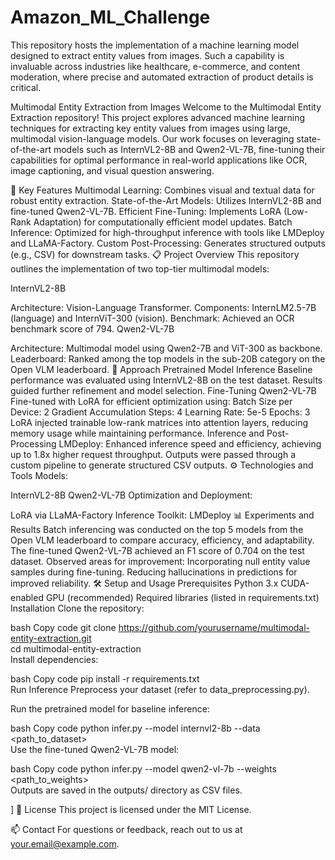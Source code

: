 # Amazon_ML_Challenge
This repository hosts the implementation of a machine learning model designed to extract entity values from images. Such a capability is invaluable across industries like healthcare, e-commerce, and content moderation, where precise and automated extraction of product details is critical.


Multimodal Entity Extraction from Images
Welcome to the Multimodal Entity Extraction repository! This project explores advanced machine learning techniques for extracting key entity values from images using large, multimodal vision-language models. Our work focuses on leveraging state-of-the-art models such as InternVL2-8B and Qwen2-VL-7B, fine-tuning their capabilities for optimal performance in real-world applications like OCR, image captioning, and visual question answering.

🌟 Key Features
Multimodal Learning: Combines visual and textual data for robust entity extraction.
State-of-the-Art Models: Utilizes InternVL2-8B and fine-tuned Qwen2-VL-7B.
Efficient Fine-Tuning: Implements LoRA (Low-Rank Adaptation) for computationally efficient model updates.
Batch Inference: Optimized for high-throughput inference with tools like LMDeploy and LLaMA-Factory.
Custom Post-Processing: Generates structured outputs (e.g., CSV) for downstream tasks.
📋 Project Overview
This repository outlines the implementation of two top-tier multimodal models:

InternVL2-8B

Architecture: Vision-Language Transformer.
Components: InternLM2.5-7B (language) and InternViT-300 (vision).
Benchmark: Achieved an OCR benchmark score of 794.
Qwen2-VL-7B

Architecture: Multimodal model using Qwen2-7B and ViT-300 as backbone.
Leaderboard: Ranked among the top models in the sub-20B category on the Open VLM leaderboard.
🚀 Approach
Pretrained Model Inference
Baseline performance was evaluated using InternVL2-8B on the test dataset.
Results guided further refinement and model selection.
Fine-Tuning Qwen2-VL-7B
Fine-tuned with LoRA for efficient optimization using:
Batch Size per Device: 2
Gradient Accumulation Steps: 4
Learning Rate: 5e-5
Epochs: 3
LoRA injected trainable low-rank matrices into attention layers, reducing memory usage while maintaining performance.
Inference and Post-Processing
LMDeploy: Enhanced inference speed and efficiency, achieving up to 1.8x higher request throughput.
Outputs were passed through a custom pipeline to generate structured CSV outputs.
⚙️ Technologies and Tools
Models:

InternVL2-8B
Qwen2-VL-7B
Optimization and Deployment:

LoRA via LLaMA-Factory
Inference Toolkit: LMDeploy
📊 Experiments and Results
Batch inferencing was conducted on the top 5 models from the Open VLM leaderboard to compare accuracy, efficiency, and adaptability.
The fine-tuned Qwen2-VL-7B achieved an F1 score of 0.704 on the test dataset.
Observed areas for improvement:
Incorporating null entity value samples during fine-tuning.
Reducing hallucinations in predictions for improved reliability.
🛠️ Setup and Usage
Prerequisites
Python 3.x
CUDA-enabled GPU (recommended)
Required libraries (listed in requirements.txt)
Installation
Clone the repository:

bash
Copy code
git clone https://github.com/yourusername/multimodal-entity-extraction.git  
cd multimodal-entity-extraction  
Install dependencies:

bash
Copy code
pip install -r requirements.txt  
Run Inference
Preprocess your dataset (refer to data_preprocessing.py).

Run the pretrained model for baseline inference:

bash
Copy code
python infer.py --model internvl2-8b --data <path_to_dataset>  
Use the fine-tuned Qwen2-VL-7B model:

bash
Copy code
python infer.py --model qwen2-vl-7b --weights <path_to_weights>  
Outputs are saved in the outputs/ directory as CSV files.

]
📄 License
This project is licensed under the MIT License.

📫 Contact
For questions or feedback, reach out to us at your.email@example.com.
